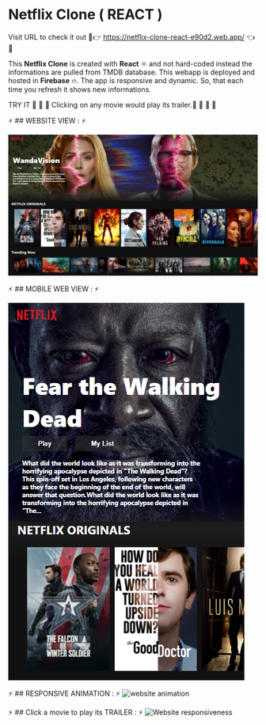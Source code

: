 # Netflix Clone ( REACT )

Visit URL to check it out 🌟👉 https://netflix-clone-react-e90d2.web.app/ 👈🌟 

This **Netflix Clone** is created with **React** ⚛️ and not hard-coded instead the informations are pulled from TMDB database. This webapp is deployed and hosted in **Firebase** 🔥.
The app is responsive and dynamic. So, that each time you refresh it shows new informations.

TRY IT 🌟 🌟 🌟 Clicking on any movie would play its trailer.🌟 🌟 🌟 🌟 

⚡ ## WEBSITE VIEW : ⚡

![website screenshot](https://github.com/saikrishnadas/Netflix-Clone-React/blob/main/Screenshot-webview.png)


⚡ ## MOBILE WEB VIEW : ⚡

![website mobile view](https://github.com/saikrishnadas/Netflix-Clone-React/blob/main/Screenshot-mobileview.png)


⚡ ## RESPONSIVE ANIMATION : ⚡
![website animation](https://github.com/saikrishnadas/Netflix-Clone-React/blob/main/screenshot.gif)


⚡ ## Click a movie to play its TRAILER : ⚡
![Website responsiveness](https://github.com/saikrishnadas/Netflix-Clone-React/blob/main/screenshot-trailer.gif)
